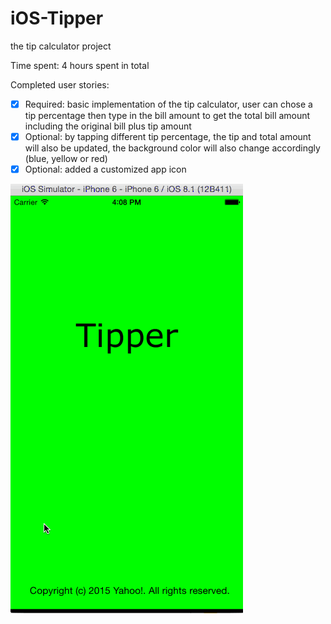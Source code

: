 # iOS-Tipper
the tip calculator project

Time spent: 4 hours spent in total

Completed user stories:
 * [x] Required: basic implementation of the tip calculator, user can chose a tip percentage then type in the bill amount to get the total bill amount including the original bill plus tip amount
 * [x] Optional: by tapping different tip percentage, the tip and total amount will also be updated, the background color will also change accordingly (blue, yellow or red)
 * [x] Optional: added a customized app icon

![Video Walkthrough](https://github.com/imcoldz/iOS-Tipper/blob/master/tipper_walktrough.gif)
